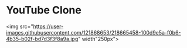 # YouTube Clone

<img src="https://user-images.githubusercontent.com/121868653/218665458-100d9e5a-f0b6-4b35-b02f-bd7d3f3f8a9a.jpg" width"250px">
